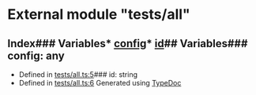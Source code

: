 # External module "tests/all"
## Index### Variables* [config](_tests_all_.md#config)* [id](_tests_all_.md#id)## Variables### config: any
* Defined in [tests/all.ts:5](https://github.com/scippio/api-getresponse/blob/976a856/src/tests/all.ts#L5)### id: string
* Defined in [tests/all.ts:6](https://github.com/scippio/api-getresponse/blob/976a856/src/tests/all.ts#L6)
Generated using [TypeDoc](http://typedoc.io)